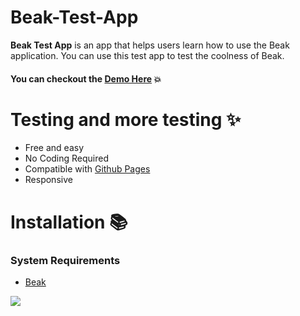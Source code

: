 # Beak-Test-App
**Beak Test App** is an app that helps users learn how to use the Beak application. You can use this test app to test the coolness of Beak.


#### You can checkout the [**Demo Here**](https://beakit.com/) :boom:


# Testing and more testing :sparkles:
* Free and easy
* No Coding Required
* Compatible with [Github Pages](https://pages.github.com/)
* Responsive


# Installation :books:
### System Requirements
* [Beak](https://beakit.com/)
<img src="https://t.bkit.co/w_607d9f67056d3.gif" />
